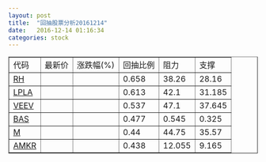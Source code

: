 ```yaml
---
layout: post
title:  "回抽股票分析20161214"
date:   2016-12-14 01:16:34
categories: stock
---
```

<script type="text/javascript">
var stockList = []
stockList.push('gb_rh');
stockList.push('gb_lpla');
stockList.push('gb_veev');
stockList.push('gb_bas');
stockList.push('gb_m');
stockList.push('gb_amkr');
</script>
<table border="1">
 <tr>
 <td>代码</td>
 <td>最新价</td>
 <td>涨跌幅(%)</td>
 <td>回抽比例</td>
 <td>阻力</td>
 <td>支撑</td>
</tr>
  <tr id="rh">
  <td><a href="http://stock.finance.sina.com.cn/usstock/quotes/RH.html" target="_blank">RH</a></td><td></td><td></td><td>0.658</td><td>38.26</td><td>28.16</td></tr>
  <tr id="lpla">
  <td><a href="http://stock.finance.sina.com.cn/usstock/quotes/LPLA.html" target="_blank">LPLA</a></td><td></td><td></td><td>0.613</td><td>42.1</td><td>31.185</td></tr>
  <tr id="veev">
  <td><a href="http://stock.finance.sina.com.cn/usstock/quotes/VEEV.html" target="_blank">VEEV</a></td><td></td><td></td><td>0.537</td><td>47.1</td><td>37.645</td></tr>
  <tr id="bas">
  <td><a href="http://stock.finance.sina.com.cn/usstock/quotes/BAS.html" target="_blank">BAS</a></td><td></td><td></td><td>0.477</td><td>0.545</td><td>0.325</td></tr>
  <tr id="m">
  <td><a href="http://stock.finance.sina.com.cn/usstock/quotes/M.html" target="_blank">M</a></td><td></td><td></td><td>0.44</td><td>44.75</td><td>35.57</td></tr>
  <tr id="amkr">
  <td><a href="http://stock.finance.sina.com.cn/usstock/quotes/AMKR.html" target="_blank">AMKR</a></td><td></td><td></td><td>0.438</td><td>12.055</td><td>9.165</td></tr>
</table>
